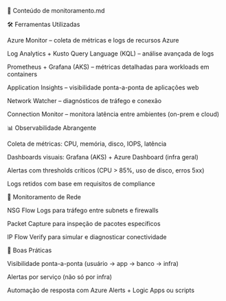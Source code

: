📄 Conteúdo de monitoramento.md

🛠️ Ferramentas Utilizadas

Azure Monitor – coleta de métricas e logs de recursos Azure

Log Analytics + Kusto Query Language (KQL) – análise avançada de logs

Prometheus + Grafana (AKS) – métricas detalhadas para workloads em containers

Application Insights – visibilidade ponta-a-ponta de aplicações web

Network Watcher – diagnósticos de tráfego e conexão

Connection Monitor – monitora latência entre ambientes (on-prem e cloud)

📊 Observabilidade Abrangente

Coleta de métricas: CPU, memória, disco, IOPS, latência

Dashboards visuais: Grafana (AKS) + Azure Dashboard (infra geral)

Alertas com thresholds críticos (CPU > 85%, uso de disco, erros 5xx)

Logs retidos com base em requisitos de compliance

📡 Monitoramento de Rede

NSG Flow Logs para tráfego entre subnets e firewalls

Packet Capture para inspeção de pacotes específicos

IP Flow Verify para simular e diagnosticar conectividade

📌 Boas Práticas

Visibilidade ponta-a-ponta (usuário → app → banco → infra)

Alertas por serviço (não só por infra)

Automação de resposta com Azure Alerts + Logic Apps ou scripts
